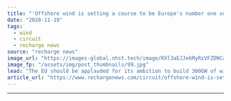 ```yaml
---
title: "'Offshore wind is setting a course to be Europe's number one source of electricity'"
date: "2020-11-19"
tags: 
  - wind
  - circuit
  - recharge news
source: "recharge news"
image_url: "https://images-global.nhst.tech/image/RXl3aEJJekMyRzVFZDNCaXp4cGNNaUZ2aU9kUkhvT2NhZERQNmxxTGtLVT0=/nhst/binary/c0cbb0044b3fd9353cb4f6ec87dca76e"
image_fp: "/assets/img/post_thumbnails/99.jpg"
lead: "The EU should be applauded for its ambition to build 300GW of wind at sea by 2050 – and its spotlighting of the capital spending on grids, ports and the supply chain needed to achieve it, writes Giles Dickson"
article_url: "https://www.rechargenews.com/circuit/offshore-wind-is-setting-a-course-to-be-europes-number-one-source-of-electricity/2-1-915529"
---
```


---
